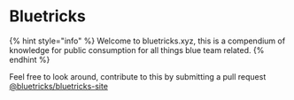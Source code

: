 # Bluetricks



{% hint style="info" %}
Welcome to bluetricks.xyz, this is a compendium of knowledge for public consumption for all things blue team related.
{% endhint %}

Feel free to look around, contribute to this by submitting a pull request [@bluetricks/bluetricks-site](https://github.com/bluetricks/bluetricks-site)
